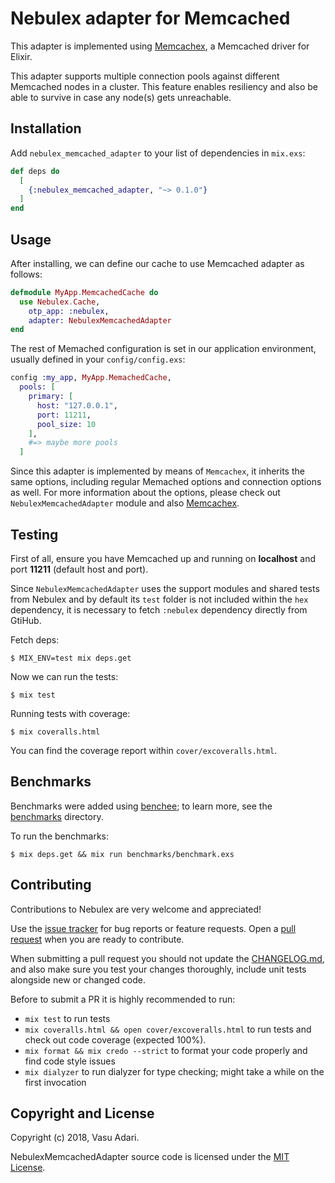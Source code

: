 # Nebulex adapter for Memcached

This adapter is implemented using [Memcachex](https://github.com/ananthakumaran/memcachex),
a Memcached driver for Elixir.

This adapter supports multiple connection pools against different Memcached nodes
in a cluster. This feature enables resiliency and also be able to survive
in case any node(s) gets unreachable.

## Installation

Add `nebulex_memcached_adapter` to your list of dependencies in `mix.exs`:

```elixir
def deps do
  [
    {:nebulex_memcached_adapter, "~> 0.1.0"}
  ]
end
```

## Usage

After installing, we can define our cache to use Memcached adapter as follows:

```elixir
defmodule MyApp.MemcachedCache do
  use Nebulex.Cache,
    otp_app: :nebulex,
    adapter: NebulexMemcachedAdapter
end
```

The rest of Memached configuration is set in our application environment, usually
defined in your `config/config.exs`:

```elixir
config :my_app, MyApp.MemachedCache,
  pools: [
    primary: [
      host: "127.0.0.1",
      port: 11211,
      pool_size: 10
    ],
    #=> maybe more pools
  ]
```

Since this adapter is implemented by means of `Memcachex`, it inherits the same
options, including regular Memached options and connection options as well. For
more information about the options, please check out `NebulexMemcachedAdapter`
module and also [Memcachex](https://github.com/ananthakumaran/memcachex).

## Testing

First of all, ensure you have Memcached up and running on **localhost**
and port **11211** (default host and port).

Since `NebulexMemcachedAdapter` uses the support modules and shared tests from
Nebulex and by default its `test` folder is not included within the `hex`
dependency, it is necessary to fetch `:nebulex` dependency directly from GtiHub.

Fetch deps:

```
$ MIX_ENV=test mix deps.get
```

Now we can run the tests:

```
$ mix test
```

Running tests with coverage:

```
$ mix coveralls.html
```

You can find the coverage report within `cover/excoveralls.html`.

## Benchmarks

Benchmarks were added using [benchee](https://github.com/PragTob/benchee);
to learn more, see the [benchmarks](./benchmarks) directory.

To run the benchmarks:

```
$ mix deps.get && mix run benchmarks/benchmark.exs
```

## Contributing

Contributions to Nebulex are very welcome and appreciated!

Use the [issue tracker](https://github.com/vasuadari/nebulex_memcached_adapter/issues)
for bug reports or feature requests. Open a
[pull request](https://github.com/vasuadari/nebulex_memcached_adapter/pulls)
when you are ready to contribute.

When submitting a pull request you should not update the [CHANGELOG.md](CHANGELOG.md),
and also make sure you test your changes thoroughly, include unit tests
alongside new or changed code.

Before to submit a PR it is highly recommended to run:

 * `mix test` to run tests
 * `mix coveralls.html && open cover/excoveralls.html` to run tests and check
   out code coverage (expected 100%).
 * `mix format && mix credo --strict` to format your code properly and find code
   style issues
 * `mix dialyzer` to run dialyzer for type checking; might take a while on the
   first invocation

## Copyright and License

Copyright (c) 2018, Vasu Adari.

NebulexMemcachedAdapter source code is licensed under the [MIT License](LICENSE).
